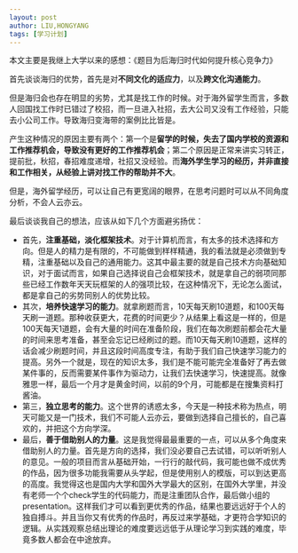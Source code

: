 ```yaml
---
layout: post
author: LIU,HONGYANG
tags: [学习计划]
---
```




本文主要是我继上大学以来的感想：《题目为后海归时代如何提升核心竞争力》

首先谈谈海归的优势，首先是对**不同文化的适应力**，以及**跨文化沟通能力**。

但是海归会也存在明显的劣势，尤其是找工作的时候。对于海外留学生而言，多数人回国找工作时已错过了校招，而一旦进入社招，去大公司又没有工作经验，只能去小公司工作。导致海归变海带的案例比比皆是。

产生这种情况的原因主要有两个：第一个是**留学的时候，失去了国内学校的资源和工作推荐机会，导致没有更好的工作推荐机会**；第二个原因是正常来讲实习转正，提前批，秋招，春招难度递增，社招又没经验。而**海外学生学习的经历，并非直接和工作相关，从经验上讲对找工作的帮助并不大**。

但是，海外留学经历，可以让自己有更宽阔的眼界，在思考问题时可以从不同角度分析，不会人云亦云。



最后谈谈我自己的想法，应该从如下几个方面避劣扬优：

- 首先，**注重基础，淡化框架技术**。对于计算机而言，有太多的技术选择和方向。但是人的精力是有限的，不可能做到样样精通，我的看法就是必须做到专精，注重基础以及自己的通用能力。这其中最主要的就是自己技术方向基础知识，对于面试而言，如果自己选择说自己会框架技术，就是拿自己的弱项同那些已经工作数年天天玩框架的人的强项比较，在这种情况下，无论怎么面试，都是拿自己的劣势同别人的优势比较。
- 其次，**培养快速学习的能力**。就拿刷题而言，10天每天刷10道题，和100天每天刷一道题。那种收获更大，花费的时间更少？从结果上看这是一样的，但是100天每天1道题，会有大量的时间在准备阶段，我们在每次刷题前都会花大量的时间来思考准备，甚至会忘记已经刷过的题。而10天每天刷10道题，这样的话会减少刷题时间，并且这段时间高度专注，有助于我们自己快速学习能力的提高。另外一个就是，现在的知识太多，我们是不能可能完全准备好了再去做某件事的，反而需要某件事作为驱动力，让我们去快速学习，快速提高。就像雅思一样，最后一个月才是黄金时间，以前的9个月，可能都是在搜集资料打酱油。
- 第三，**独立思考的能力**。这个世界的诱惑太多，今天是一种技术称为热点，明天可能又是一门技术，我们不可能人云亦云，要做到选择自己擅长的，自己喜欢的，并把这个方向学深。
- 最后，**善于借助别人的力量**。这是我觉得最最重要的一点，可以从多个角度来借助别人的力量。首先是方向的选择，我们没必要自己去试错，可以听听别人的意见。一般的项目而言从基础开始，一行行的敲代码，我可能也做不成优秀的作品，因为很多功能我需要从头学起，但是使用别人的模版，可以到达更高的高度。我觉得这也是国内大学和国外大学最大的区别，在国外大学里，并没有老师一个个check学生的代码能力，而是注重团队合作，最后做小组的presentation。这样我们才可以看到更优秀的作品，结果也要远远好于个人的独自搏斗。并且当你又有优秀的作品时，再反过来学基础，才更符合学知识的逻辑。从实践观察总结出理论的难度要远远低于从理论学习到实践的难度，毕竟多数人都会在中途放弃。